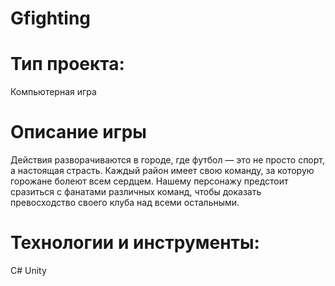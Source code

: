 # Gfighting
# Тип проекта: 
Компьютерная игра
# Описание игры
Действия разворачиваются в городе, где футбол — это не просто спорт, а настоящая страсть. Каждый район имеет свою команду, за которую горожане болеют всем сердцем. Нашему персонажу предстоит сразиться с фанатами различных команд, чтобы доказать превосходство своего клуба над всеми остальными.
# Технологии и инструменты:
C#
Unity
